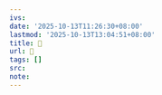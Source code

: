 ```yaml
---
ivs:
date: '2025-10-13T11:26:30+08:00'
lastmod: '2025-10-13T13:04:51+08:00'
title: 󰑄
url: 󰑄
tags: []
src:
note:
---
```

